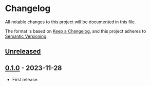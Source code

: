 # Changelog
All notable changes to this project will be documented in this file.

The format is based on [Keep a Changelog](https://keepachangelog.com/en/1.0.0/),
and this project adheres to [Semantic Versioning](https://semver.org/spec/v2.0.0.html).

## [Unreleased]

## [0.1.0] - 2023-11-28

- First release.

[Unreleased]: https://github.com/point-cloud-radar/bird-cloud-gnn/compare/v0.1.0...HEAD
[0.1.0]: https://github.com/point-cloud-radar/bird-cloud-gnn/releases/tag/v0.1.0

